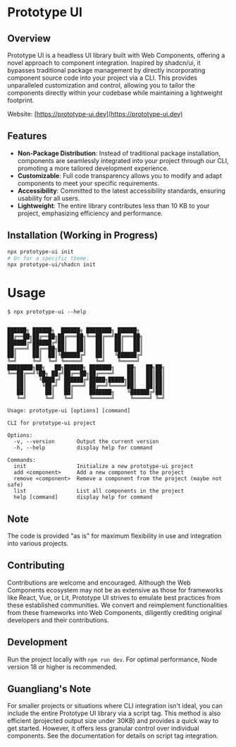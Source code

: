 # Prototype UI

## Overview

Prototype UI is a headless UI library built with Web Components, offering a novel approach to component integration. Inspired by shadcn/ui, it bypasses traditional package management by directly incorporating component source code into your project via a CLI. This provides unparalleled customization and control, allowing you to tailor the components directly within your codebase while maintaining a lightweight footprint. 

Website: [https://prototype-ui.dev](https://prototype-ui.dev)

## Features

- **Non-Package Distribution**: Instead of traditional package installation, components are seamlessly integrated into your project through our CLI, promoting a more tailored development experience.
- **Customizable**: Full code transparency allows you to modify and adapt components to meet your specific requirements.
- **Accessibility**: Committed to the latest accessibility standards, ensuring usability for all users.
- **Lightweight**: The entire library contributes less than 10 KB to your project, emphasizing efficiency and performance.

## Installation (Working in Progress)

```bash
npx prototype-ui init
# Or for a specific theme:
npx prototype-ui/shadcn init
```

# Usage

```shell
$ npx prototype-ui --help


██████╗ ██████╗  ██████╗ ████████╗ ██████╗ 
██╔══██╗██╔══██╗██╔═══██╗╚══██╔══╝██╔═══██╗
██████╔╝██████╔╝██║   ██║   ██║   ██║   ██║
██╔═══╝ ██╔══██╗██║   ██║   ██║   ██║   ██║
██║     ██║  ██║╚██████╔╝   ██║   ╚██████╔╝
╚═╝     ╚═╝  ╚═╝ ╚═════╝    ╚═╝    ╚═════╝ 
████████╗██╗   ██╗██████╗ ███████╗    ██╗   ██╗██╗
╚══██╔══╝╚██╗ ██╔╝██╔══██╗██╔════╝    ██║   ██║██║
   ██║    ╚████╔╝ ██████╔╝█████╗█████╗██║   ██║██║
   ██║     ╚██╔╝  ██╔═══╝ ██╔══╝╚════╝██║   ██║██║
   ██║      ██║   ██║     ███████╗    ╚██████╔╝██║
   ╚═╝      ╚═╝   ╚═╝     ╚══════╝     ╚═════╝ ╚═╝

Usage: prototype-ui [options] [command]

CLI for prototype-ui project

Options:
  -v, --version       Output the current version
  -h, --help          display help for command

Commands:
  init                Initialize a new prototype-ui project
  add <component>     Add a new component to the project
  remove <component>  Remove a component from the project (maybe not safe)
  list                List all components in the project
  help [command]      display help for command
```

## Note

The code is provided "as is" for maximum flexibility in use and integration into various projects.

## Contributing

Contributions are welcome and encouraged. Although the Web Components ecosystem may not be as extensive as those for frameworks like React, Vue, or Lit, Prototype UI strives to emulate best practices from these established communities. We convert and reimplement functionalities from these frameworks into Web Components, diligently crediting original developers and their contributions.

## Development

Run the project locally with `npm run dev`. For optimal performance, Node version 18 or higher is recommended.

## Guangliang's Note

For smaller projects or situations where CLI integration isn't ideal, you can include the entire Prototype UI library via a script tag. This method is also efficient (projected output size under 30KB) and provides a quick way to get started.  However, it offers less granular control over individual components.  See the documentation for details on script tag integration.
